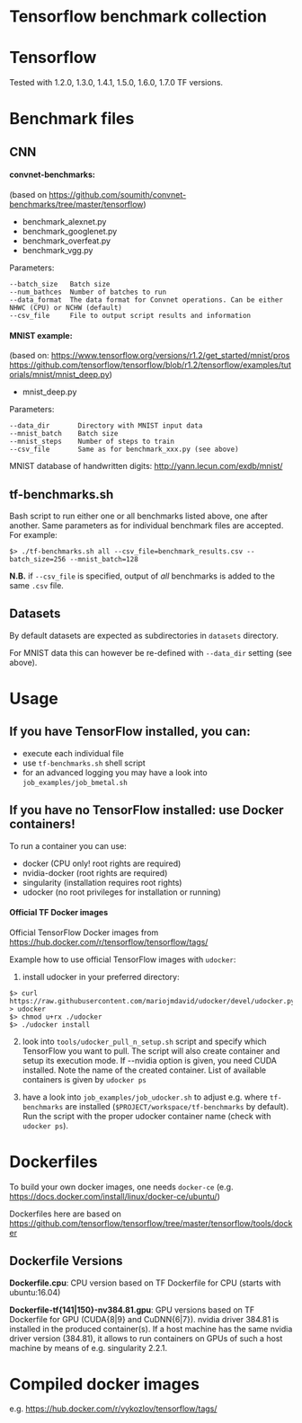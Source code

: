 Tensorflow benchmark collection
====

# Tensorflow
Tested with 1.2.0, 1.3.0, 1.4.1, 1.5.0, 1.6.0, 1.7.0 TF versions.

# Benchmark files
## CNN 
#### convnet-benchmarks: 
(based on https://github.com/soumith/convnet-benchmarks/tree/master/tensorflow)
- benchmark_alexnet.py
- benchmark_googlenet.py
- benchmark_overfeat.py
- benchmark_vgg.py

Parameters:
```
--batch_size   Batch size 
--num_bathces  Number of batches to run
--data_format  The data format for Convnet operations. Can be either NHWC (CPU) or NCHW (default)
--csv_file     File to output script results and information
```

#### MNIST example: <br>
(based on: https://www.tensorflow.org/versions/r1.2/get_started/mnist/pros<br>
https://github.com/tensorflow/tensorflow/blob/r1.2/tensorflow/examples/tutorials/mnist/mnist_deep.py)
- mnist_deep.py

Parameters:
```
--data_dir       Directory with MNIST input data
--mnist_batch    Batch size
--mnist_steps    Number of steps to train
--csv_file       Same as for benchmark_xxx.py (see above)
```
MNIST database of handwritten digits: http://yann.lecun.com/exdb/mnist/

## tf-benchmarks.sh
Bash script to run either one or all benchmarks listed above, one after another. Same parameters as for individual benchmark files are accepted. For example:
```
$> ./tf-benchmarks.sh all --csv_file=benchmark_results.csv --batch_size=256 --mnist_batch=128
```
**N.B.** if `--csv_file` is specified, output of _all_ benchmarks is added to the same `.csv` file.

## Datasets
By default datasets are expected as subdirectories in `datasets` directory. 

For MNIST data this can however be re-defined with `--data_dir` setting (see above).

# Usage
## If you have TensorFlow installed, you can:
- execute each individual file
- use `tf-benchmarks.sh` shell script
- for an advanced logging you may have a look into `job_examples/job_bmetal.sh` 

## If you have no TensorFlow installed: use Docker containers!
To run a container you can use:
- docker (CPU only! root rights are required)
- nvidia-docker (root rights are required)
- singularity (installation requires root rights)
- udocker (no root privileges for installation or running)

#### Official TF Docker images
Official TensorFlow Docker images from https://hub.docker.com/r/tensorflow/tensorflow/tags/

Example how to use official TensorFlow images with `udocker`:
1. install udocker in your preferred directory:
```
$> curl https://raw.githubusercontent.com/mariojmdavid/udocker/devel/udocker.py > udocker
$> chmod u+rx ./udocker
$> ./udocker install 
```
2. look into `tools/udocker_pull_n_setup.sh` script and specify which TensorFlow you want to pull. The script will also create container and setup its execution mode. If --nvidia option is given, you need CUDA installed. Note the name of the created container. List of available containers is given by `udocker ps`

3. have a look into `job_examples/job_udocker.sh` to adjust e.g. where `tf-benchmarks` are installed (`$PROJECT/workspace/tf-benchmarks` by default). Run the script with the proper udocker container name (check with `udocker ps`).


# Dockerfiles
To build your own docker images, one needs `docker-ce` (e.g. https://docs.docker.com/install/linux/docker-ce/ubuntu/)

Dockerfiles here are based on https://github.com/tensorflow/tensorflow/tree/master/tensorflow/tools/docker

## Dockerfile Versions
**Dockerfile.cpu**: CPU version based on TF Dockerfile for CPU (starts with ubuntu:16.04)

**Dockerfile-tf{141|150}-nv384.81.gpu**: GPU versions based on TF Dockerfile for GPU (CUDA{8|9} and CuDNN{6|7}). 
nvidia driver 384.81 is installed in the produced container(s). If a host machine has the same nvidia driver version (384.81), it allows to run containers on GPUs of such a host machine by means of e.g. singularity 2.2.1.

# Compiled docker images
e.g. https://hub.docker.com/r/vykozlov/tensorflow/tags/


